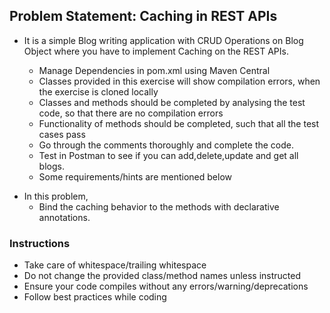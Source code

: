 ## Problem Statement: Caching in REST APIs

* It is a simple Blog writing application with CRUD Operations on Blog Object where you have to implement Caching on the REST APIs.
  
  - Manage Dependencies in pom.xml using Maven Central
  - Classes provided in this exercise will show compilation errors, when the exercise is cloned locally
  - Classes and methods should be completed by analysing the test code, so that there are no compilation errors
  - Functionality of methods should be completed, such that all the test cases pass 
  - Go through the comments thoroughly and complete the code.
  - Test in Postman to see if you can add,delete,update and get all blogs.
  - Some requirements/hints are mentioned below
   
- In this problem, 
     - Bind the caching behavior to the methods with declarative annotations.
            


### Instructions
 - Take care of whitespace/trailing whitespace
 - Do not change the provided class/method names unless instructed
 - Ensure your code compiles without any errors/warning/deprecations 
 - Follow best practices while coding